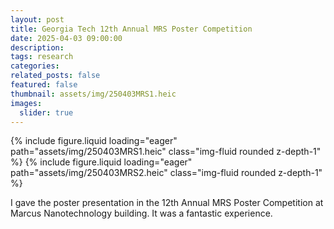```yaml
---
layout: post
title: Georgia Tech 12th Annual MRS Poster Competition
date: 2025-04-03 09:00:00
description:
tags: research
categories:
related_posts: false
featured: false
thumbnail: assets/img/250403MRS1.heic
images:
  slider: true
---
```


<swiper-container keyboard="true" navigation="true" pagination="true" pagination-clickable="true" pagination-dynamic-bullets="true" rewind="true">
  <swiper-slide>{% include figure.liquid loading="eager" path="assets/img/250403MRS1.heic" class="img-fluid rounded z-depth-1" %}</swiper-slide>
  <swiper-slide>{% include figure.liquid loading="eager" path="assets/img/250403MRS2.heic" class="img-fluid rounded z-depth-1" %}</swiper-slide>
</swiper-container>

I gave the poster presentation in the 12th Annual MRS Poster Competition at Marcus Nanotechnology building. It was a fantastic experience.
